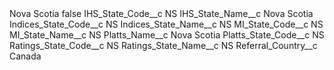 <?xml version="1.0" encoding="UTF-8"?>
<CustomMetadata xmlns="http://soap.sforce.com/2006/04/metadata" xmlns:xsi="http://www.w3.org/2001/XMLSchema-instance" xmlns:xsd="http://www.w3.org/2001/XMLSchema">
    <label>Nova Scotia</label>
    <protected>false</protected>
    <values>
        <field>IHS_State_Code__c</field>
        <value xsi:type="xsd:string">NS</value>
    </values>
    <values>
        <field>IHS_State_Name__c</field>
        <value xsi:type="xsd:string">Nova Scotia</value>
    </values>
    <values>
        <field>Indices_State_Code__c</field>
        <value xsi:type="xsd:string">NS</value>
    </values>
    <values>
        <field>Indices_State_Name__c</field>
        <value xsi:type="xsd:string">NS</value>
    </values>
    <values>
        <field>MI_State_Code__c</field>
        <value xsi:type="xsd:string">NS</value>
    </values>
    <values>
        <field>MI_State_Name__c</field>
        <value xsi:type="xsd:string">NS</value>
    </values>
    <values>
        <field>Platts_Name__c</field>
        <value xsi:type="xsd:string">Nova Scotia</value>
    </values>
    <values>
        <field>Platts_State_Code__c</field>
        <value xsi:type="xsd:string">NS</value>
    </values>
    <values>
        <field>Ratings_State_Code__c</field>
        <value xsi:type="xsd:string">NS</value>
    </values>
    <values>
        <field>Ratings_State_Name__c</field>
        <value xsi:type="xsd:string">NS</value>
    </values>
    <values>
        <field>Referral_Country__c</field>
        <value xsi:type="xsd:string">Canada</value>
    </values>
</CustomMetadata>
